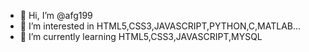 - 👋 Hi, I’m @afg199
- 👀 I’m interested in HTML5,CSS3,JAVASCRIPT,PYTHON,C,MATLAB...
- 🌱 I’m currently learning HTML5,CSS3,JAVASCRIPT,MYSQL


<!---
afg199/afg199 is a ✨ special ✨ repository because its `README.md` (this file) appears on your GitHub profile.
You can click the Preview link to take a look at your changes.
--->
